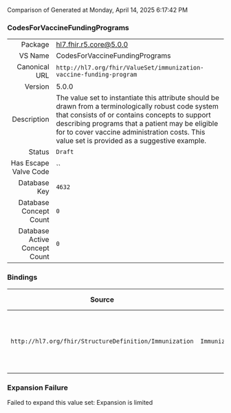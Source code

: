 Comparison of 
Generated at Monday, April 14, 2025 6:17:42 PM

### CodesForVaccineFundingPrograms

|      |     |
| ---: | --- |
| Package | hl7.fhir.r5.core@5.0.0 |
| VS Name | CodesForVaccineFundingPrograms |
| Canonical URL | `http://hl7.org/fhir/ValueSet/immunization-vaccine-funding-program` |
| Version | 5.0.0 |
| Description | The value set to instantiate this attribute should be drawn from a terminologically robust code system that consists of or contains concepts to support describing programs that a patient may be eligible for to cover vaccine administration costs. This value set is provided as a suggestive example. |
| Status | `Draft` |
| Has Escape Valve Code | `` |
| Database Key | `4632` |
| Database Concept Count | `0` |
| Database Active Concept Count | `0` |
### Bindings

| Source | Element | Binding | Strength | Element Short |
| ------ | ------- | ------- | -------- | ------------- |
| `http://hl7.org/fhir/StructureDefinition/Immunization` | `Immunization.programEligibility.program` | `http://hl7.org/fhir/ValueSet/immunization-vaccine-funding-program` | `Example` | The program that eligibility is declared for |

### Expansion Failure

Failed to expand this value set: Expansion is limited
